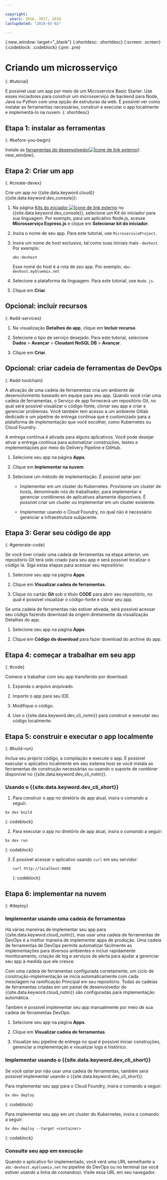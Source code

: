 ```yaml
---

copyright:
  years: 2016, 2017, 2018
lastupdated: "2018-05-02"

---
```


{:new_window: target="_blank"}
{:shortdesc: .shortdesc}
{:screen: .screen}
{:codeblock: .codeblock}
{:pre: .pre}

# Criando um microsserviço
{: #tutorial}

E possível usar um app por meio de um Microservice Basic Starter. Use esses iniciadores para construir um microsserviço de backend para Node, Java ou Python com uma opção de estruturas da web. É possível ver como instalar as ferramentas necessárias, construir e executar o app localmente e implementá-lo na nuvem.
{: shortdesc}

## Etapa 1: instalar as ferramentas
{: #before-you-begin}

Instale as [ferramentas do desenvolvedor![Ícone de link externo](../../icons/launch-glyph.svg "Ícone de link externo")](https://github.com/IBM-Bluemix/ibm-cloud-developer-tools){: new_window}.

## Etapa 2: Criar um app
{: #create-devex}

Crie um app no {{site.data.keyword.cloud}} {{site.data.keyword.dev_console}}:

1. Na página [Kits do iniciador ![Ícone de link externo](../../icons/launch-glyph.svg "Ícone de link externo")](https://console.ng.bluemix.net/developer/appservice/starter-kits/) no {{site.data.keyword.dev_console}}, selecione um Kit do iniciador para sua linguagem. Por exemplo, para um aplicativo Node.js, acesse **Microsserviço Express.js** e clique em **Selecionar kit do iniciador**.

2. Insira o nome de seu app. Para este tutorial, use `MicroserviceProject`.   

3. Insira um nome de host exclusivo, tal como suas iniciais mais `-devhost`. Por
exemplo:

	```
	abc-devhost
	```

	Esse nome do host é a rota de seu app. Por exemplo, `abc-devhost.mybluemix.net`

4. Selecione a plataforma da linguagem. Para este tutorial, use `Node.js`.

5. Clique em **Criar**.

## Opcional: incluir recursos
{: #add-services}

1. Na visualização **Detalhes do app**, clique em **Incluir recurso**.

2. Selecione o tipo de serviço desejado. Para este tutorial, selecione **Dados** > **Avançar** > **Cloudant NoSQL DB** > **Avançar**.

3. Clique em **Criar**.

## Opcional: criar cadeia de ferramentas de DevOps
{: #add-toolchain}

A ativação de uma cadeia de ferramentas cria um ambiente de desenvolvimento baseado em equipe para seu app. Quando você criar uma cadeia de ferramentas, o Serviço de app fornecerá um repositório Git, no qual será possível visualizar o código-fonte, clonar seu app e criar e gerenciar problemas. Você também tem acesso a um ambiente Gitlab dedicado e um pipeline de entrega contínua que é customizado para a plataforma de implementação que você escolher, como Kubernetes ou Cloud Foundry.

A entrega contínua é ativada para alguns aplicativos. Você pode desejar ativar a entrega contínua para automatizar construções, testes e implementações por meio do Delivery Pipeline e GitHub.

1. Selecione seu app na página **Apps**.

2. Clique em **Implementar na nuvem**.

3. Selecione um método de implementação. É possível optar por:

	* Implementar em um cluster do Kubernetes. Provisione um cluster de hosts, denominado nós do trabalhador, para implementar e gerenciar contêineres de aplicativos altamente disponíveis. É possível criar um cluster ou implementar em um cluster existente.

	* Implementar usando o Cloud Foundry, no qual não é necessário gerenciar a infraestrutura subjacente.

## Etapa 3: Gerar seu código de app
{: #generate-code}

Se você tiver criado uma cadeia de ferramentas na etapa anterior, um repositório Git terá sido criado para seu app e será possível localizar o código lá. Siga estas etapas para acessar seu repositório:

1. Selecione seu app na página **Apps**.

2. Clique em **Visualizar cadeia de ferramentas**.

3. Clique no cartão **Git** sob o título **CODE** para abrir seu repositório, no qual é possível visualizar o código-fonte e clonar seu app.

Se uma cadeia de ferramentas não estiver ativada, será possível acessar seu código fazendo download da origem diretamente da visualização Detalhes do app.

1. Selecione seu app na página **Apps**.

2. Clique em **Código do download** para fazer download do archive do app.

## Etapa 4: começar a trabalhar em seu app
{: #code}

Comece a trabalhar com seu app transferido por download:

1. Expanda o arquivo arquivado.

2. Importe o app para seu IDE.

3. Modifique o código.

4. Use o {{site.data.keyword.dev_cli_notm}} para construir e executar seu código localmente.


## Etapa 5: construir e executar o app localmente
{: #build-run}

Inclua seu próprio código, a compilação e execute o app. É possível executar o aplicativo localmente em seu sistema host se você instala as ferramentas de construção necessárias ou usando o suporte de contêiner disponível no {{site.data.keyword.dev_cli_notm}}.

### Usando o {{site.data.keyword.dev_cli_short}}

1. Para construir o app no diretório de app atual, insira o comando a seguir:

  ```
  bx dev build
  ```
  {: codeblock}

2. Para executar o app no diretório de app atual, insira o comando a seguir:

  ```
  bx dev run
  ```
  {: codeblock}

3. É possível acessar o aplicativo usando `curl` em seu servidor:

	```
	curl http://localhost:9080
	```
	{: codeblock}


## Etapa 6: implementar na nuvem
{: #deploy}

### Implementar usando uma cadeia de ferramentas
Há várias maneiras de implementar seu app para {{site.data.keyword.cloud_notm}}, mas usar uma cadeia de ferramentas de DevOps é a melhor maneira de implementar apps de produção.  Uma cadeia de ferramentas de DevOps permite automatizar facilmente as implementações para diversos ambientes e incluir rapidamente monitoramento, criação de log e serviços de alerta para ajudar a gerenciar seu app à medida que ele cresce.

Com uma cadeia de ferramentas configurada corretamente, um ciclo de construção-implementação se inicia automaticamente com cada mesclagem na ramificação Principal em seu repositório. Todas as cadeias de ferramentas criadas em um painel de desenvolvedor do {{site.data.keyword.cloud_notm}} são configuradas para implementação automática.

Também é possível implementar seu app manualmente por meio de sua cadeia de ferramentas DevOps:

1. Selecione seu app na página **Apps**.

2. Clique em **Visualizar cadeia de ferramentas**.

3. Visualize seu pipeline de entrega no qual é possível iniciar construções, gerenciar a implementação e visualizar logs e histórico.

### Implementar usando o {{site.data.keyword.dev_cli_short}}
Se você optar por não usar uma cadeia de ferramentas, também será possível implementar usando o {{site.data.keyword.dev_cli_short}}.

Para implementar seu app para o Cloud Foundry, insira o comando a seguir:

  ```
  bx dev deploy
  ```
  {: codeblock}

Para implementar seu app em um cluster do Kubernetes, insira o comando a seguir:

```
bx dev deploy --target <container>
```
{: codeblock}

### Consulte seu app em execução
Quando o aplicativo for implementado, você verá uma URL semelhante a `abc-devhost.mybluemix.net` no pipeline do DevOps ou no terminal (se você estiver usando a linha de comandos). Visite essa URL em seu navegador.

